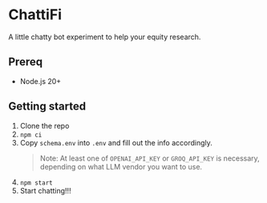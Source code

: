 # ChattiFi
A little chatty bot experiment to help your equity research.

## Prereq
- Node.js 20+

## Getting started
1. Clone the repo
1. `npm ci`
1. Copy `schema.env` into `.env` and fill out the info accordingly.
    > Note: At least one of `OPENAI_API_KEY` or `GROQ_API_KEY` is necessary, depending on what LLM vendor you want to use.
1. `npm start`
1. Start chatting!!!
